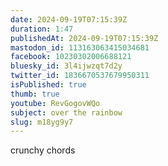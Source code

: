 ```yaml
---
date: 2024-09-19T07:15:39Z
duration: 1:47
publishedAt: 2024-09-19T07:15:39Z
mastodon_id: 113163063415034681
facebook: 10230302006688121
bluesky_id: 3l4ijwzqt7d2y
twitter_id: 1836670537679950311
isPublished: true
thumb: true
youtube: RevGogovWQo
subject: over the rainbow
slug: m18yg9y7
---
```

crunchy chords
